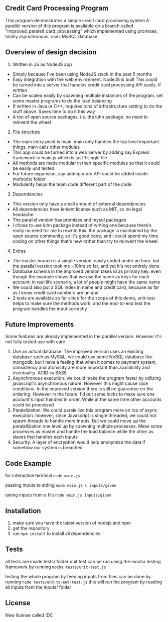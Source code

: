 ## Credit Card Processing Program

This program demonstrates a simple credit card processing system
A parallel version of this program is available on a branch called
"improved_paralell_card_processing" which implemented using promises,
totally asynchronous, uses MySQL database.

## Overview of design decision
1. Written in JS as NodeJS app
- Simply because I've been using NodeJS stack in the past 5 months
- Easy integration with the web environment. NodeJS is built This could be turned into a server that handles credit card processing API easily. If written
- Can be scaled easily by spawning multiple instances of the program. set some master programs to do the load balancing
- If written in Java or C++, requires tons of infrastructure setting to do the stuff above. Saves time to do it this way
- A ton of open source packages. i.e. the luhn package. no need to reinvent the wheel
2. File structure
- The main entry point is main. main only handles the top level important things. main calls other modules
- This app could be turned into a web server by adding say Express framework to main.js which is just 1 single file
- All methods are made modular in their specific modules so that it could be easily unit tested
- For future expansion, say adding more API could be added inside methods/ folder
- Modularity helps the team code different part of the code
3. Dependencies
- This version only have a small amount of external dependencies
- All dependencies have lenient license such as MIT, so no legal headache
- The parallel version has promises and mysql packages
- I chose to use luhn package instead of writing one because there's really no need for me to rewrite this. the package is maintained by the open source community, so it's good code, and I could spend my time coding on other things that's new rather than try to reinvent the wheel
4. Extras
- The master branch is a simple version. easily coded under an hour. but the parallel version took me ~10hrs so far, and yet it's not entirely done
- Database schema in the improved version takes id as primary key. even though the example shows that we use the name as keys for each account. in real life scenario, a lot of people might have the same name
- We could also put a SQL index in name and credit card, because as far as I know credit card numbers are unique
- 2 tests are available so far since for the scope of this demo, unit-test helps to make sure the methods work, and the end-to-end test the program handles the input correctly 

## Future Improvements
Some features are already implemented in the parallel version. However it's not fully tested use with care
1. Use an actual database. The improved version uses an existing database such as MySQL. we could use some NoSQL database like mongodb, but I have a feeling that when it comes to payment system, consistency and atomicity are more important than availability and eventuality. ACID vs BASE
2. Asynchronous execution. we could make the program faster by utilizing javascript's asynchronous nature. However this might cause race conditions. In the improved version there is still no guarantee on the ordering. However in the future, I'd put some locks to make sure one account's input handled in order. While at the same time other accounts could be processed
3. Paralelization. We could paralellize this program more on top of async execution. however, since Javascript is single threaded, we could not spawn threads to handle more inputs. But we could move up the paralellization one level up by spawning multiple processes. Make some processes as master and handle the load balance while the other as slaves that handles each inputs
4. Security. A layer of encryption would help anonymize the data if somehow our system is breached

## Code Example

for interactive terminal
```node main.js```

passing inputs to stding
```node main.js < inputs/given```

taking inputs from a file
```node main.js inputs/given```

## Installation
1. make sure you have the latest version of nodejs and npm
2. get the repository
3. run `npm install` to install all dependencies

## Tests

all tests are inside tests/ folder
unit test can be run using the mocha testing framework by running 
```mocha tests/unit-test.js```

testing the whole program by feeding inputs from files can be done by running 
```node tests/end-to-end-test.js```
this will run the program by reading all inputs from the inputs/ folder

## License

New license called IDC